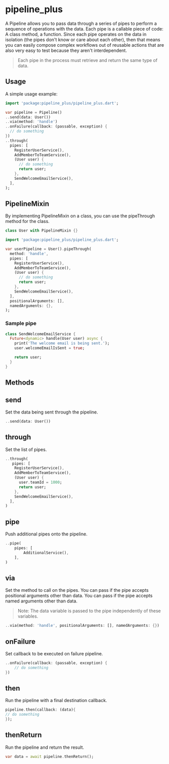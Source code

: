 # pipeline_plus
A Pipeline allows you to pass data through a series of pipes to perform a sequence of operations with the data. Each pipe is a callable piece of code: A class method, a function. Since each pipe operates on the data in isolation (the pipes don't know or care about each other), then that means you can easily compose complex workflows out of reusable actions that are also very easy to test because they aren't interdependent.

>Each pipe in the process must retrieve and return the same type of data.

## Usage

A simple usage example:

```dart
import 'package:pipeline_plus/pipeline_plus.dart';

var pipeline = Pipeline()
..send(data: User())
..via(method: 'handle')
..onFailure(callback: (passable, exception) {
  // do something
})
..through(
  pipes: [
    RegisterUserService(),
    AddMemberToTeamService(),
    (User user) {
      // do something
      return user;
    },
    SendWelcomeEmailService(),
  ],
);
```

## PipelineMixin
By implementing PipelineMixin on a class, you can use the pipeThrough method for the class.

```dart
class User with PipelineMixin {}
```

```dart
import 'package:pipeline_plus/pipeline_plus.dart';

var userPipeline = User().pipeThrough(
  method: 'handle',
  pipes: [
    RegisterUserService(),
    AddMemberToTeamService(),
    (User user) {
      // do something
      return user;
    },
    SendWelcomeEmailService(),
  ],
  positionalArguments: [],
  namedArguments: {},
);

```

### Sample pipe
```dart
class SendWelcomeEmailService {
  Future<dynamic> handle(User user) async {
    print('The welcome email is being sent.');
    user.welcomeEmailIsSent = true;

    return user;
  }
}
```
## Methods
## send
Set the data being sent through the pipeline.
```dart
..send(data: User())
```
## through
Set the list of pipes.
```dart
..through(
   pipes: [
    RegisterUserService(),
    AddMemberToTeamService(),
    (User user) {
      user.teamId = 1000;
      return user;
    },
    SendWelcomeEmailService(),
  ],
)
```
## pipe
Push additional pipes onto the pipeline.
```dart
..pipe(
    pipes: [
        AdditionalService(),
    ],
)
```
## via
Set the method to call on the pipes.
You can pass if the pipe accepts positional arguments other than data.
You can pass if the pipe accepts named arguments other than data.
>Note: The data variable is passed to the pipe independently of these variables.
```dart
..via(method: 'handle', positionalArguments: [], namedArguments: {})
```
## onFailure
Set callback to be executed on failure pipeline.
```dart
..onFailure(callback: (passable, exception) {
    // do something
})
```
## then
Run the pipeline with a final destination callback.
```dart
pipeline.then(callback: (data){
// do something
});
```
## thenReturn
Run the pipeline and return the result.
```dart
var data = await pipeline.thenReturn();
```
